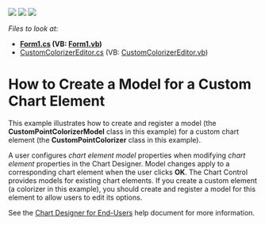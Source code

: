 <!-- default badges list -->
![](https://img.shields.io/endpoint?url=https://codecentral.devexpress.com/api/v1/VersionRange/228585792/19.2.4%2B)
[![](https://img.shields.io/badge/Open_in_DevExpress_Support_Center-FF7200?style=flat-square&logo=DevExpress&logoColor=white)](https://supportcenter.devexpress.com/ticket/details/T848258)
[![](https://img.shields.io/badge/📖_How_to_use_DevExpress_Examples-e9f6fc?style=flat-square)](https://docs.devexpress.com/GeneralInformation/403183)
<!-- default badges end -->
<!-- default file list -->
*Files to look at*:

* **[Form1.cs](./CS/CustomChartElementModel/Form1.cs) (VB: [Form1.vb](./VB/CustomChartElementModel/Form1.vb))**
* [CustomColorizerEditor.cs](./CS/CustomChartElementModel/CustomColorizerEditor.cs) (VB: [CustomColorizerEditor.vb](./VB/CustomChartElementModel/CustomColorizerEditor.vb))
<!-- default file list end -->

# How to Create a Model for a Custom Chart Element

This example illustrates how to create and register a model (the **CustomPointColorizerModel** class in this example) for a custom chart element (the **CustomPointColorizer** class in this example).

A user configures *chart element model* properties when modifying *chart element* properties in the Chart Designer. Model changes apply to a corresponding chart element when the user clicks **OK**. The Chart Control provides models for existing chart elements. If you create a custom element (a colorizer in this example), you should create and register a model for this element to allow users to edit its options.

See the [Chart Designer for End-Users](https://docs.devexpress.com/WindowsForms/114127/controls-and-libraries/chart-control/end-user-features/chart-designer-for-end-users) help document for more information.
